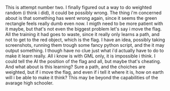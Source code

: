 This is attempt number two. I finally figured out a way to do weighted random (i think i did), it could be possibly wrong. The thing i'm concerned about is that something
has went wrong again, since it seems the green rectangle feels really dumb even now. I migth need to be more patient with it maybe, but that's not even the biggest problem
let's say i move the flag. All the training it had goes to waste, since it really only learns a path, and not to get to the red object, which is the flag.
I have an idea, possibly taking screenshots, running them trough some fancy python script, and the it may output something. I though have no clue just what i'd
actually have to do to make it learn really. All i know is with GML only, it is impossible i think. I could tell the AI the position of the flag and all, but maybe
that's cheating. And what about is this learning? Sure a path, and the choiches are weighted, but if i move the flag, and even if i tell it where it is, how on earth will
i be able to make it think? This may be beyond the capabilities of the avarage high schooler.
